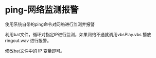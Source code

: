# ping-网络监测报警
使用系统自带的ping命令对网络进行监测并报警

利用bat文件，循环对指定IP进行监测，如果网络不通就调用vbsPlay.vbs  播放ringout.wav 进行报警。

修改bat文件中的 IP 变量即可。

